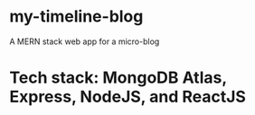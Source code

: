 # my-timeline-blog
A MERN stack web app for a micro-blog
# Tech stack: MongoDB Atlas, Express, NodeJS, and ReactJS

